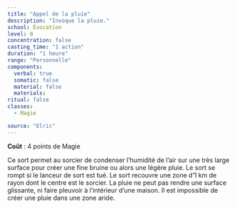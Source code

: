 ```yaml
---
title: "Appel de la pluie"
description: "Invoque la pluie."
school: Évocation
level: 0
concentration: false
casting_time: "1 action"
duration: "1 heure"
range: "Personnelle"
components:
  verbal: true
  somatic: false
  material: false
  materials:
ritual: false
classes:
  - Magie

source: "Elric"
---
```

**Coût** : 4 points de Magie  

Ce sort permet au sorcier de condenser l’humidité de l’air sur une très large surface pour créer une fine bruine ou alors une légère pluie. Le sort se rompt si le lanceur de sort est tué. Le sort recouvre une zone d’1 km de rayon dont le centre est le sorcier. La pluie ne peut pas rendre une surface glissante, ni faire pleuvoir à l’intérieur d’une maison. Il est impossible de créer une pluie dans une zone aride.  
